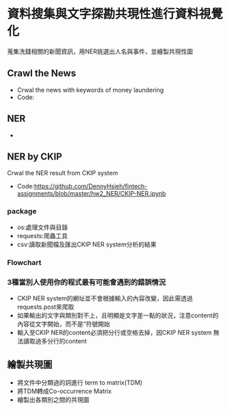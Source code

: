 # 資料搜集與文字探勘共現性進行資料視覺化

蒐集洗錢相關的新聞資訊，用NER挑選出人名與事件，並繪製共現性圖

## Crawl the News
- Crwal the news with keywords of money laundering
- Code:

## NER
- 

## NER by CKIP
Crwal the NER result from CKIP system 
- Code:https://github.com/DennyHsieh/fintech-assignments/blob/master/hw2_NER/CKIP-NER.ipynb
### package
- os:處理文件與目錄
- requests:爬蟲工具
- csv:讀取新聞檔及匯出CKIP NER system分析的結果
### Flowchart
### 3種當別人使用你的程式最有可能會遇到的錯誤情況
- CKIP NER system的網址並不會根據輸入的內容改變，因此需透過requests.post來爬取
- 如果輸出的文字與類別對不上，且明顯是文字差一點的狀況，注意content的內容從文字開始，而不是“符號開始
- 輸入至CKIP NER的content必須把分行或空格去掉，因CKIP NER system 無法讀取過多分行的content


## 繪製共現圖
- 將文件中分類過的詞進行 term to matrix(TDM)
- 將TDM轉成Co-occurrence Matrix
- 繪製出各類別之間的共現圖
